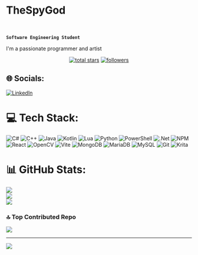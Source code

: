 #  TheSpyGod
<br/>

**`Software Engineering Student`**

<p align="left"> I'm a passionate programmer and artist<p/>
<!-- Social badges section -->
<!-- Badges with custom icons - https://github.com/DenverCoder1/custom-icon-badges -->
<!-- View counter - https://github.com/DenverCoder1/Simple-View-Counter -->
<p align="center">
  <a href="https://github.com/TheSpyGod?tab=repositories&sort=stargazers">
    <img alt="total stars" title="Total stars on GitHub" src="https://custom-icon-badges.demolab.com/github/stars/TheSpyGod?color=55960c&style=for-the-badge&labelColor=488207&logo=star"/></a>
  <a href="https://github.com/TheSpyGod?tab=followers">
    <img alt="followers" title="Follow me on Github" src="https://custom-icon-badges.demolab.com/github/followers/TheSpyGod?color=236ad3&labelColor=1155ba&style=for-the-badge&logo=person-add&label=Follow&logoColor=white"/></a>
</p>


## 🌐 Socials:
[![LinkedIn](https://img.shields.io/badge/LinkedIn-%230077B5.svg?logo=linkedin&logoColor=white)](https://linkedin.com/in/gabriel-korczyk-24a446317) 

# 💻 Tech Stack:
![C#](https://img.shields.io/badge/c%23-%23239120.svg?style=for-the-badge&logo=csharp&logoColor=white) ![C++](https://img.shields.io/badge/c++-%2300599C.svg?style=for-the-badge&logo=c%2B%2B&logoColor=white) ![Java](https://img.shields.io/badge/java-%23ED8B00.svg?style=for-the-badge&logo=openjdk&logoColor=white) ![Kotlin](https://img.shields.io/badge/kotlin-%237F52FF.svg?style=for-the-badge&logo=kotlin&logoColor=white) ![Lua](https://img.shields.io/badge/lua-%232C2D72.svg?style=for-the-badge&logo=lua&logoColor=white) ![Python](https://img.shields.io/badge/python-3670A0?style=for-the-badge&logo=python&logoColor=ffdd54) ![PowerShell](https://img.shields.io/badge/PowerShell-%235391FE.svg?style=for-the-badge&logo=powershell&logoColor=white) ![.Net](https://img.shields.io/badge/.NET-5C2D91?style=for-the-badge&logo=.net&logoColor=white) ![NPM](https://img.shields.io/badge/NPM-%23CB3837.svg?style=for-the-badge&logo=npm&logoColor=white) ![React](https://img.shields.io/badge/react-%2320232a.svg?style=for-the-badge&logo=react&logoColor=%2361DAFB) ![OpenCV](https://img.shields.io/badge/opencv-%23white.svg?style=for-the-badge&logo=opencv&logoColor=white) ![Vite](https://img.shields.io/badge/vite-%23646CFF.svg?style=for-the-badge&logo=vite&logoColor=white) ![MongoDB](https://img.shields.io/badge/MongoDB-%234ea94b.svg?style=for-the-badge&logo=mongodb&logoColor=white) ![MariaDB](https://img.shields.io/badge/MariaDB-003545?style=for-the-badge&logo=mariadb&logoColor=white) ![MySQL](https://img.shields.io/badge/mysql-4479A1.svg?style=for-the-badge&logo=mysql&logoColor=white) ![Git](https://img.shields.io/badge/git-%23F05033.svg?style=for-the-badge&logo=git&logoColor=white) ![Krita](https://img.shields.io/badge/Krita-203759?style=for-the-badge&logo=krita&logoColor=EEF37B)
# 📊 GitHub Stats:
![](https://github-readme-stats.vercel.app/api?username=TheSpyGod&theme=rose&hide_border=true&include_all_commits=false&count_private=true)<br/>
![](https://github-readme-streak-stats.herokuapp.com/?user=TheSpyGod&theme=rose&hide_border=true)<br/>
![](https://github-readme-stats.vercel.app/api/top-langs/?username=TheSpyGod&theme=rose&hide_border=true&include_all_commits=false&count_private=true&layout=compact)

### 🔝 Top Contributed Repo
![](https://github-contributor-stats.vercel.app/api?username=TheSpyGod&limit=5&theme=rose&combine_all_yearly_contributions=true)

---
[![](https://visitcount.itsvg.in/api?id=TheSpyGod&icon=5&color=0)](https://visitcount.itsvg.in)

<!-- Proudly created with GPRM ( https://gprm.itsvg.in ) -->
